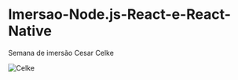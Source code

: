 # Imersao-Node.js-React-e-React-Native
Semana de imersão Cesar Celke

![Celke](/Site_React_Next/logo.png)
